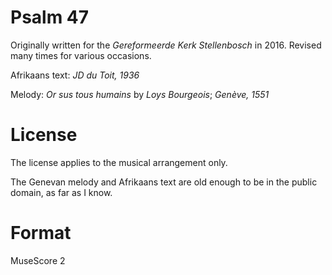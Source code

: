 # Psalm 47

Originally written for the *Gereformeerde Kerk Stellenbosch* in 2016.
Revised many times for various occasions.

Afrikaans text: *JD du Toit, 1936*

Melody: *Or sus tous humains* by *Loys Bourgeois*; *Genève, 1551*

# License

The license applies to the musical arrangement only.

The Genevan melody and Afrikaans text are old enough to be in the public domain, as far as I know.

# Format

MuseScore 2
